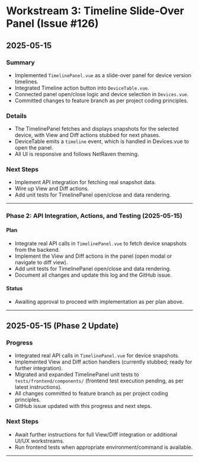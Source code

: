 # Workstream 3: Timeline Slide-Over Panel (Issue #126)

## 2025-05-15

### Summary
- Implemented `TimelinePanel.vue` as a slide-over panel for device version timelines.
- Integrated Timeline action button into `DeviceTable.vue`.
- Connected panel open/close logic and device selection in `Devices.vue`.
- Committed changes to feature branch as per project coding principles.

### Details
- The TimelinePanel fetches and displays snapshots for the selected device, with View and Diff actions stubbed for next phases.
- DeviceTable emits a `timeline` event, which is handled in Devices.vue to open the panel.
- All UI is responsive and follows NetRaven theming.

### Next Steps
- Implement API integration for fetching real snapshot data.
- Wire up View and Diff actions.
- Add unit tests for TimelinePanel open/close and data rendering.

---

### Phase 2: API Integration, Actions, and Testing (2025-05-15)

#### Plan
- Integrate real API calls in `TimelinePanel.vue` to fetch device snapshots from the backend.
- Implement the View and Diff actions in the panel (open modal or navigate to diff view).
- Add unit tests for TimelinePanel open/close and data rendering.
- Document all changes and update this log and the GitHub issue.

#### Status
- Awaiting approval to proceed with implementation as per plan above.

---

## 2025-05-15 (Phase 2 Update)

### Progress
- Integrated real API calls in `TimelinePanel.vue` for device snapshots.
- Implemented View and Diff action handlers (currently stubbed; ready for further integration).
- Migrated and expanded TimelinePanel unit tests to `tests/frontend/components/` (frontend test execution pending, as per latest instructions).
- All changes committed to feature branch as per project coding principles.
- GitHub issue updated with this progress and next steps.

### Next Steps
- Await further instructions for full View/Diff integration or additional UI/UX workstreams.
- Run frontend tests when appropriate environment/command is available.

---

